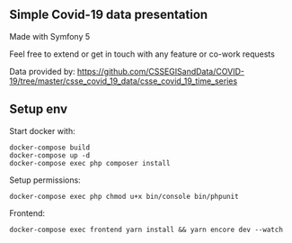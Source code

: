 ## Simple Covid-19 data presentation

Made with Symfony 5

Feel free to extend or get in touch with any feature or co-work requests 

Data provided by: https://github.com/CSSEGISandData/COVID-19/tree/master/csse_covid_19_data/csse_covid_19_time_series


## Setup env
Start docker with:
```
docker-compose build
docker-compose up -d
docker-compose exec php composer install
```
Setup permissions:
```
docker-compose exec php chmod u+x bin/console bin/phpunit
```
Frontend:
```
docker-compose exec frontend yarn install && yarn encore dev --watch
```